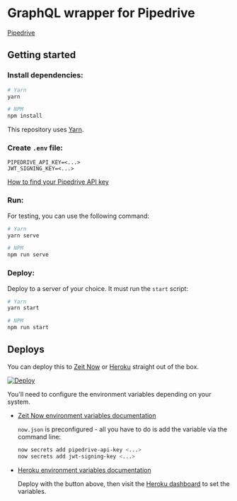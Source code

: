 # GraphQL wrapper for Pipedrive

[Pipedrive](https://pipedrive.com)

## Getting started

### Install dependencies:

```bash
# Yarn
yarn
```

```bash
# NPM
npm install
```

This repository uses [Yarn](https://yarnpkg.com).

### Create `.env` file:

```env
PIPEDRIVE_API_KEY=<...>
JWT_SIGNING_KEY=<...>
```

[How to find your Pipedrive API key](https://pipedrive.readme.io/docs/how-to-find-the-api-token?utm_source=api_reference)

### Run:

For testing, you can use the following command:

```bash
# Yarn
yarn serve
```

```bash
# NPM
npm run serve
```

### Deploy:

Deploy to a server of your choice. It must run the `start` script:

```bash
# Yarn
yarn start
```

```bash
# NPM
npm run start
```

## Deploys

You can deploy this to [Zeit Now](https://zeit.co) or [Heroku](https://heroku.com) straight out of the box.

[![Deploy](https://www.herokucdn.com/deploy/button.svg)](https://heroku.com/deploy)

You'll need to configure the environment variables depending on your system.

- [Zeit Now environment variables documentation](https://zeit.co/docs/v2/build-step#adding-secrets)
   
    `now.json` is preconfigured - all you have to do is add the variable via the command line:

    ```bash
    now secrets add pipedrive-api-key <...>
    now secrets add jwt-signing-key <...>
    ```

- [Heroku environment variables documentation](https://devcenter.heroku.com/articles/config-vars)
    
    Deploy with the button above, then visit the [Heroku dashboard](https://dashboard.heroku.com) to set the variables.
